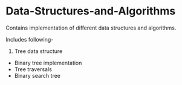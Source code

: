 # Data-Structures-and-Algorithms
Contains implementation of different data structures and algorithms.

Includes following-
1. Tree data structure
  - Binary tree implementation
  - Tree traversals
  - Binary search tree
